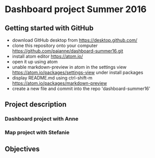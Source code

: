 # Dashboard project Summer 2016

## Getting started with GitHub
- download GitHub desktop from https://desktop.github.com/
- clone this repository onto your computer https://github.com/pajanne/dashboard-summer16.git
- install atom editor https://atom.io/
- open it up using atom
- unable markdown-preview in atom in the settings view https://atom.io/packages/settings-view under install packages
- display README.md using ctrl-shift-m https://atom.io/packages/markdown-preview
- create a new file and commit into the repo 'dashboard-summer16'

## Project description

### Dashboard project with Anne

### Map project with Stefanie

## Objectives
